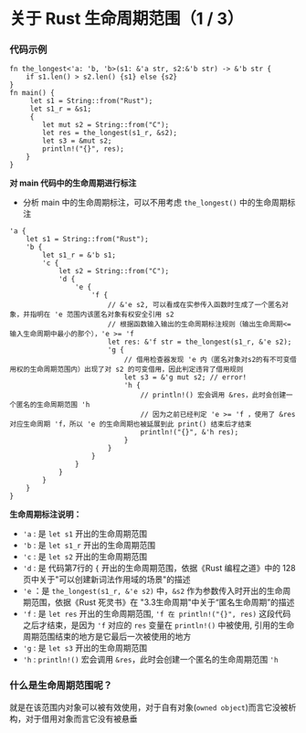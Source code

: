 # 关于 Rust 生命周期范围（1 / 3）

### 代码示例
```rust{.line-numbers}
fn the_longest<'a: 'b, 'b>(s1: &'a str, s2:&'b str) -> &'b str {
    if s1.len() > s2.len() {s1} else {s2}
}
fn main() {
     let s1 = String::from("Rust");
     let s1_r = &s1;
     {
        let mut s2 = String::from("C");
        let res = the_longest(s1_r, &s2);
        let s3 = &mut s2;
        println!("{}", res);
    }
}
```

**对 main 代码中的生命周期进行标注**
* 分析 main 中的生命周期标注，可以不用考虑 `the_longest()` 中的生命周期标注

```rust{.line-numbers}
'a {
    let s1 = String::from("Rust");
    'b {
        let s1_r = &'b s1;
        'c {
            let s2 = String::from("C");
            'd {
                'e {
                    'f {
                        // &'e s2, 可以看成在实参传入函数时生成了一个匿名对象，并指明在 'e 范围内该匿名对象有权安全引用 s2
                        // 根据函数输入输出的生命周期标注规则（输出生命周期<=输入生命周期中最小的那个），'e >= 'f
                        let res: &'f str = the_longest(s1_r, &'e s2);  
                        'g {
                            // 借用检查器发现 'e 内（匿名对象对s2的有不可变借用权的生命周期范围内）出现了对 s2 的可变借用，因此判定违背了借用规则
                            let s3 = &'g mut s2; // error!
                            'h {
                                // println!() 宏会调用 &res，此时会创建一个匿名的生命周期范围 'h
                                // 因为之前已经判定 'e >= 'f ，使用了 &res 对应生命周期 'f，所以 'e 的生命周期也被延展到此 print() 结束后才结束
                                println!("{}", &'h res);
                            }
                        }
                    }
                }
            }
        }
    }
}
```

**生命周期标注说明：**
- `'a` : 是 `let s1` 开出的生命周期范围
- `'b` : 是 `let s1_r` 开出的生命周期范围
- `'c` : 是 `let s2` 开出的生命周期范围
- `'d` : 是 代码第7行的 `{` 开出的生命周期范围，依据《Rust 编程之道》中的 128 页中关于"可以创建新词法作用域的场景"的描述
- `'e` ：是 `the_longest(s1_r, &'e s2)` 中，`&s2` 作为参数传入时开出的生命周期范围，依据《Rust 死灵书》在 "3.3生命周期"中关于“匿名生命周期”的描述
- `'f` : 是 `let res` 开出的生命周期范围, `'f 在 println!("{}", res)` 这段代码之后才结束，是因为 `'f` 对应的 `res` 变量在 `println!()` 中被使用, 引用的生命周期范围结束的地方是它最后一次被使用的地方
- `'g` : 是 `let s3` 开出的生命周期范围 
- `'h` : `println!()` 宏会调用 `&res`，此时会创建一个匿名的生命周期范围 `'h`

### 什么是生命周期范围呢？
就是在该范围内对象可以被有效使用，对于自有对象(`owned object`)而言它没被析构，对于借用对象而言它没有被悬垂